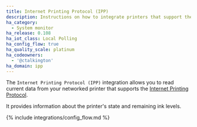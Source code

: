 ```yaml
---
title: Internet Printing Protocol (IPP)
description: Instructions on how to integrate printers that support the Internet Printing Protocol (IPP) into Home Assistant.
ha_category:
  - System monitor
ha_release: 0.108
ha_iot_class: Local Polling
ha_config_flow: true
ha_quality_scale: platinum
ha_codeowners:
  - '@ctalkington'
ha_domain: ipp
---
```


The `Internet Printing Protocol (IPP)` integration allows you to read current data from your networked printer that supports the [Internet Printing Protocol](https://www.pwg.org/ipp/everywhere.html).

It provides information about the printer's state and remaining ink levels.

{% include integrations/config_flow.md %}
